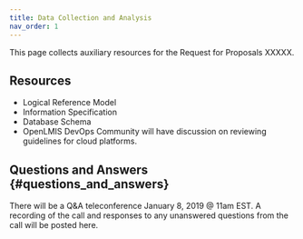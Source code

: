 ```yaml
---
title: Data Collection and Analysis
nav_order: 1
---
```


This page collects auxiliary resources for the Request for Proposals
XXXXX.

## Resources

- Logical Reference Model
- Information Specification
- Database Schema
- OpenLMIS DevOps Community will have discussion on reviewing guidelines
  for cloud platforms.

## Questions and Answers {#questions_and_answers}

There will be a Q&A teleconference January 8, 2019 @ 11am EST. A
recording of the call and responses to any unanswered questions from the
call will be posted here.

